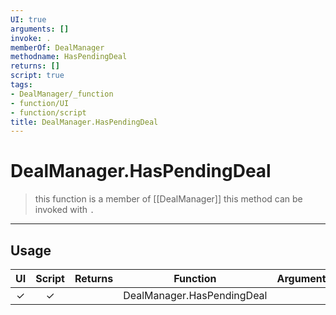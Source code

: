 ```yaml
---
UI: true
arguments: []
invoke: .
memberOf: DealManager
methodname: HasPendingDeal
returns: []
script: true
tags:
- DealManager/_function
- function/UI
- function/script
title: DealManager.HasPendingDeal
---
```

# DealManager.HasPendingDeal
> this function is a member of [[DealManager]]
> this method can be invoked with `.`
-----
## Usage
|  UI | Script | Returns | Function | Arguments |
|:---:|:------:|-------:|:--------:|:---------|
|✓|✓||DealManager.HasPendingDeal||

